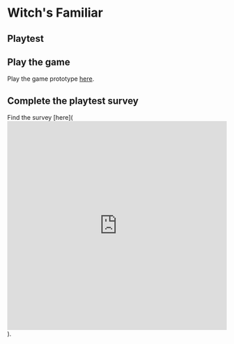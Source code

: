 # Witch's Familiar
## Playtest

## Play the game

Play the game prototype [here](https://ceruleanchar.github.io/IASC-1P04/Prototype/Prototype.html).

## Complete the playtest survey

Find the survey [here](<iframe width="640px" height= "480px" src= "https://forms.office.com/Pages/ResponsePage.aspx?id=FRGudvwe8kqlNuKyRDrxoIpMGILb50dLsQJgIpx9g5ZUMjg3QldFSVlIS0wwREVROVcyQ0tJSFMwMy4u&embed=true" frameborder= "0" marginwidth= "0" marginheight= "0" style= "border: none; max-width:100%; max-height:100vh" allowfullscreen webkitallowfullscreen mozallowfullscreen msallowfullscreen> </iframe>).
